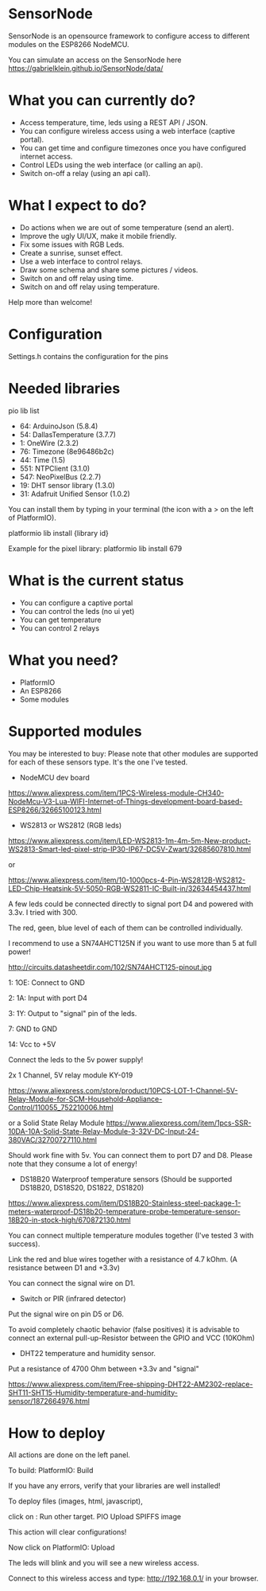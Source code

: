 # SensorNode

SensorNode is an opensource framework to configure access to different modules on the ESP8266 NodeMCU.

You can simulate an access on the SensorNode here https://gabrielklein.github.io/SensorNode/data/

# What you can currently do?

* Access temperature, time, leds using a REST API / JSON.
* You can configure wireless access using a web interface (captive portal).
* You can get time and configure timezones once you have configured internet access.
* Control LEDs using the web interface (or calling an api).
* Switch on-off a relay (using an api call).

# What I expect to do?

* Do actions when we are out of some temperature (send an alert).
* Improve the ugly UI/UX, make it mobile friendly.
* Fix some issues with RGB Leds.
* Create a sunrise, sunset effect.
* Use a web interface to control relays.
* Draw some schema and share some pictures / videos.
* Switch on and off relay using time.
* Switch on and off relay using temperature.

Help more than welcome!

# Configuration
Settings.h contains the configuration for the pins

# Needed libraries

pio lib list

* 64:   ArduinoJson (5.8.4)
* 54:   DallasTemperature (3.7.7)
* 1:    OneWire (2.3.2)
* 76:   Timezone (8e96486b2c)
* 44:   Time (1.5)
* 551:  NTPClient (3.1.0)
* 547:  NeoPixelBus (2.2.7)
* 19:   DHT sensor library (1.3.0)
* 31:   Adafruit Unified Sensor (1.0.2)


You can install them by typing in your terminal (the icon with a > on the left of PlatformIO).

platformio lib install {library id}

Example for the pixel library: platformio lib install 679


# What is the current status

* You can configure a captive portal
* You can control the leds (no ui yet)
* You can get temperature
* You can control 2 relays


# What you need?

- PlatformIO
- An ESP8266
- Some modules

# Supported modules

You may be interested to buy:
Please note that other modules are supported for each of these sensors type. It's the one I've tested.

* NodeMCU dev board

https://www.aliexpress.com/item/1PCS-Wireless-module-CH340-NodeMcu-V3-Lua-WIFI-Internet-of-Things-development-board-based-ESP8266/32665100123.html

* WS2813 or WS2812 (RGB leds)

https://www.aliexpress.com/item/LED-WS2813-1m-4m-5m-New-product-WS2813-Smart-led-pixel-strip-IP30-IP67-DC5V-Zwart/32685607810.html

or

https://www.aliexpress.com/item/10-1000pcs-4-Pin-WS2812B-WS2812-LED-Chip-Heatsink-5V-5050-RGB-WS2811-IC-Built-in/32634454437.html

A few leds could be connected directly to signal port D4 and powered with 3.3v. I tried with 300.

The red, geen, blue level of each of them can be controlled individually.

I recommend to use a SN74AHCT125N if you want to use more than 5 at full power!

http://circuits.datasheetdir.com/102/SN74AHCT125-pinout.jpg

1: 1OE: Connect to GND

2: 1A: Input with port D4

3: 1Y: Output to "signal" pin of the leds.

7: GND to GND

14: Vcc to +5V

Connect the leds to the 5v power supply!

2x 1 Channel, 5V relay module KY-019

https://www.aliexpress.com/store/product/10PCS-LOT-1-Channel-5V-Relay-Module-for-SCM-Household-Appliance-Control/110055_752210006.html

or a Solid State Relay Module
https://www.aliexpress.com/item/1pcs-SSR-10DA-10A-Solid-State-Relay-Module-3-32V-DC-Input-24-380VAC/32700727110.html

Should work fine with 5v. You can connect them to port D7 and D8. Please note that they consume a lot of energy!

* DS18B20 Waterproof temperature sensors (Should be supported DS18B20, DS18S20, DS1822, DS1820)

https://www.aliexpress.com/item/DS18B20-Stainless-steel-package-1-meters-waterproof-DS18b20-temperature-probe-temperature-sensor-18B20-in-stock-high/670872130.html

You can connect multiple temperature modules together (I've tested 3 with success).

Link the red and blue wires together with a resistance of 4.7 kOhm. (A resistance between D1 and +3.3v)

You can connect the signal wire on D1.

* Switch or PIR (infrared detector)

Put the signal wire on pin D5 or D6.

To avoid completely chaotic behavior (false positives) it is advisable to connect an external pull-up-Resistor between the GPIO and VCC (10KOhm)

* DHT22 temperature and humidity sensor.

Put a resistance of 4700 Ohm between +3.3v and "signal"

https://www.aliexpress.com/item/Free-shipping-DHT22-AM2302-replace-SHT11-SHT15-Humidity-temperature-and-humidity-sensor/1872664976.html

# How to deploy

All actions are done on the left panel.

To build: PlatformIO: Build

If you have any errors, verify that your libraries are well installed!

To deploy files (images, html, javascript),

click on : Run other target. PIO Upload SPIFFS image

This action will clear configurations!

Now click on PlatformIO: Upload

The leds will blink and you will see a new wireless access.

Connect to this wireless access and type: http://192.168.0.1/ in your browser.
